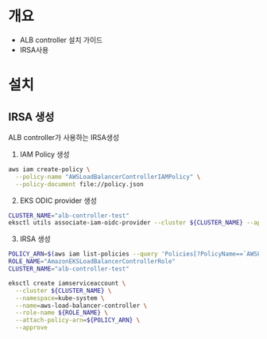 # 개요
* ALB controller 설치 가이드
* IRSA사용

# 설치
## IRSA 생성
ALB controller가 사용하는 IRSA생성

1. IAM Policy 생성

```bash
aws iam create-policy \
  --policy-name "AWSLoadBalancerControllerIAMPolicy" \
  --policy-document file://policy.json
```

2. EKS ODIC provider 생성

```bash
CLUSTER_NAME="alb-controller-test"
eksctl utils associate-iam-oidc-provider --cluster ${CLUSTER_NAME} --approve
```

3. IRSA 생성

```bash
POLICY_ARN=$(aws iam list-policies --query 'Policies[?PolicyName==`AWSLoadBalancerControllerIAMPolicy`].Arn' --output text)
ROLE_NAME="AmazonEKSLoadBalancerControllerRole"
CLUSTER_NAME="alb-controller-test"

eksctl create iamserviceaccount \
  --cluster ${CLUSTER_NAME} \
  --namespace=kube-system \
  --name=aws-load-balancer-controller \
  --role-name ${ROLE_NAME} \
  --attach-policy-arn=${POLICY_ARN} \
  --approve
```
